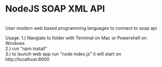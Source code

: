 # NodeJS SOAP XML API
<br />
 User modern web based programming languages to connect to soap api
<br />

Usage:
1.) Navgiate to folder with Terminal on Mac or Powershell on Windows
<br />
2.) run "npm install"
<br />
3.) to launch web app run "node index.js" it will start on http://localhost:8000
